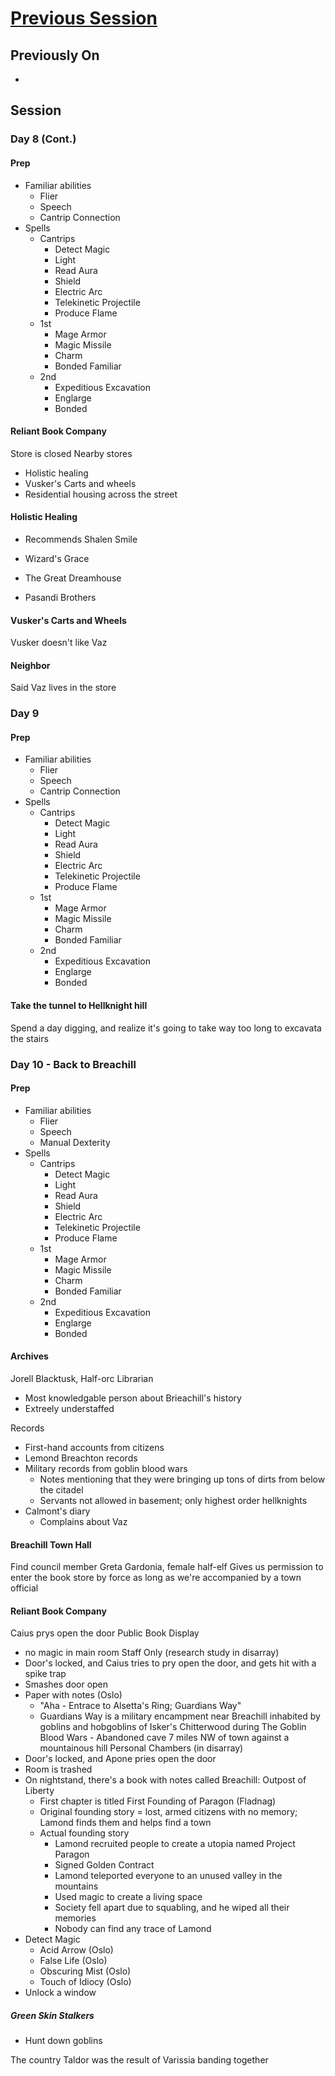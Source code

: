 # [Previous Session](./2020-08-27.md)

## Previously On

-

## Session

### Day 8 (Cont.)

#### Prep

- Familiar abilities
  - Flier
  - Speech
  - Cantrip Connection
- Spells
  - Cantrips
    - Detect Magic
    - Light
    - Read Aura
    - Shield
    - Electric Arc
    - Telekinetic Projectile
    - Produce Flame
  - 1st
    - Mage Armor
    - Magic Missile
    - Charm
    - Bonded Familiar
  - 2nd
    - Expeditious Excavation
    - Englarge
    - Bonded

#### Reliant Book Company

Store is closed
Nearby stores

- Holistic healing
- Vusker's Carts and wheels
- Residential housing across the street

#### Holistic Healing

- Recommends Shalen Smile
- Wizard's Grace
- The Great Dreamhouse

- Pasandi Brothers

#### Vusker's Carts and Wheels

Vusker doesn't like Vaz

#### Neighbor

Said Vaz lives in the store

### Day 9

#### Prep

- Familiar abilities
  - Flier
  - Speech
  - Cantrip Connection
- Spells
  - Cantrips
    - Detect Magic
    - Light
    - Read Aura
    - Shield
    - Electric Arc
    - Telekinetic Projectile
    - Produce Flame
  - 1st
    - Mage Armor
    - Magic Missile
    - Charm
    - Bonded Familiar
  - 2nd
    - Expeditious Excavation
    - Englarge
    - Bonded

#### Take the tunnel to Hellknight hill

Spend a day digging, and realize it's going to take way too long to excavata the stairs

### Day 10 - Back to Breachill

#### Prep

- Familiar abilities
  - Flier
  - Speech
  - Manual Dexterity
- Spells
  - Cantrips
    - Detect Magic
    - Light
    - Read Aura
    - Shield
    - Electric Arc
    - Telekinetic Projectile
    - Produce Flame
  - 1st
    - Mage Armor
    - Magic Missile
    - Charm
    - Bonded Familiar
  - 2nd
    - Expeditious Excavation
    - Englarge
    - Bonded

#### Archives

Jorell Blacktusk, Half-orc Librarian

- Most knowledgable person about Brieachill's history
- Extreely understaffed

Records

- First-hand accounts from citizens
- Lemond Breachton records
- Military records from goblin blood wars
  - Notes mentioning that they were bringing up tons of dirts from below the citadel
  - Servants not allowed in basement; only highest order hellknights
- Calmont's diary
  - Complains about Vaz

#### Breachill Town Hall

Find council member Greta Gardonia, female half-elf
Gives us permission to enter the book store by force as long as we're accompanied by a town official

#### Reliant Book Company

Caius prys open the door
Public Book Display

- no magic in main room
  Staff Only (research study in disarray)
- Door's locked, and Caius tries to pry open the door, and gets hit with a spike trap
- Smashes door open
- Paper with notes (Oslo)
  - "Aha - Entrace to Alsetta's Ring; Guardians Way"
  - Guardians Way is a military encampment near Breachill inhabited by goblins and hobgoblins of Isker's Chitterwood during The Goblin Blood Wars - Abandoned cave 7 miles NW of town against a mountainous hill
    Personal Chambers (in disarray)
- Door's locked, and Apone pries open the door
- Room is trashed
- On nightstand, there's a book with notes called Breachill: Outpost of Liberty
  - First chapter is titled First Founding of Paragon (Fladnag)
  - Original founding story = lost, armed citizens with no memory; Lamond finds them and helps find a town
  - Actual founding story
    - Lamond recruited people to create a utopia named Project Paragon
    - Signed Golden Contract
    - Lamond teleported everyone to an unused valley in the mountains
    - Used magic to create a living space
    - Society fell apart due to squabling, and he wiped all their memories
    - Nobody can find any trace of Lamond
- Detect Magic
  - Acid Arrow (Oslo)
  - False Life (Oslo)
  - Obscuring Mist (Oslo)
  - Touch of Idiocy (Oslo)
- Unlock a window

##### Green Skin Stalkers

- Hunt down goblins

The country Taldor was the result of Varissia banding together
